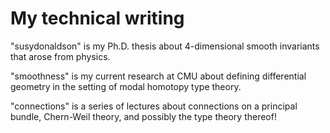 # My technical writing

"susydonaldson" is my Ph.D. thesis about 4-dimensional smooth invariants that arose from physics.

"smoothness" is my current research at CMU about defining differential geometry in the setting of modal homotopy type theory.

"connections" is a series of lectures about connections on a principal bundle, Chern-Weil theory, and possibly the type theory thereof!
